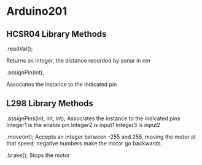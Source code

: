 Arduino201
==========

HCSR04 Library Methods
----------------------

.readVal(); 

Returns an integer, the distance recorded by sonar in cm

.assignPin(int);

Associates the instance to the indicated pin

L298 Library Methods
--------------------

.assignPins(int, int, int);
Associates the instance to the indicated pins
Integer1 is the enable pin
Integer2 is input1
Integer3 is input2

.move(int); 
Accepts an integer between -255 and 255,
moving the motor at that speed; negative 
numbers make the motor go backwards

.brake();
Stops the motor
